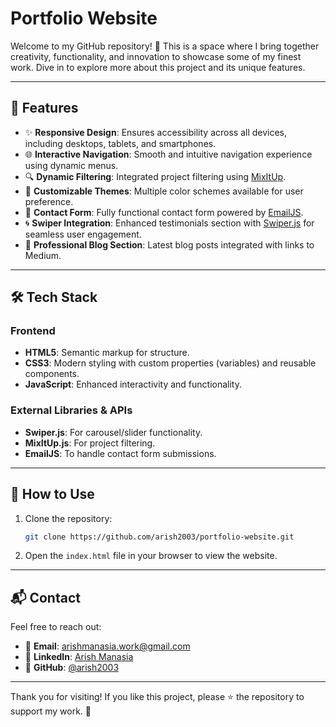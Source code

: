 # Portfolio Website

Welcome to my GitHub repository! 🌟 This is a space where I bring together creativity, functionality, and innovation to showcase some of my finest work. Dive in to explore more about this project and its unique features.

---

## 🚀 Features

- ✨ **Responsive Design**: Ensures accessibility across all devices, including desktops, tablets, and smartphones.
- 🌐 **Interactive Navigation**: Smooth and intuitive navigation experience using dynamic menus.
- 🔍 **Dynamic Filtering**: Integrated project filtering using [MixItUp](https://www.kunkalabs.com/mixitup/).
- 🎨 **Customizable Themes**: Multiple color schemes available for user preference.
- 📩 **Contact Form**: Fully functional contact form powered by [EmailJS](https://www.emailjs.com/).
- 🌀 **Swiper Integration**: Enhanced testimonials section with [Swiper.js](https://swiperjs.com/) for seamless user engagement.
- 📝 **Professional Blog Section**: Latest blog posts integrated with links to Medium.

---

## 🛠️ Tech Stack

### Frontend
- **HTML5**: Semantic markup for structure.
- **CSS3**: Modern styling with custom properties (variables) and reusable components.
- **JavaScript**: Enhanced interactivity and functionality.

### External Libraries & APIs
- **Swiper.js**: For carousel/slider functionality.
- **MixItUp.js**: For project filtering.
- **EmailJS**: To handle contact form submissions.

---

## 🌟 How to Use

1. Clone the repository:
   ```bash
   git clone https://github.com/arish2003/portfolio-website.git
   ```
2. Open the `index.html` file in your browser to view the website.

---

## 📬 Contact

Feel free to reach out:
- 📧 **Email**: arishmanasia.work@gmail.com
- 💼 **LinkedIn**: [Arish Manasia](https://www.linkedin.com/in/arish-manasia/)
- 🐙 **GitHub**: [@arish2003](https://github.com/arish2003)

---

Thank you for visiting! If you like this project, please ⭐ the repository to support my work. 🙏
